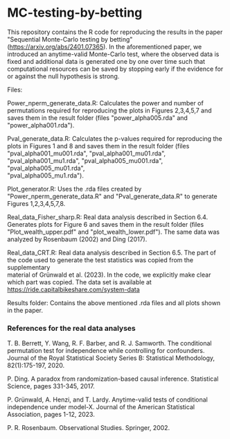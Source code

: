 # MC-testing-by-betting

This repository contains the R code for reproducing the results in the paper "Sequential Monte-Carlo testing by betting" (https://arxiv.org/abs/2401.07365). In the aforementioned paper, we introduced an anytime-valid Monte-Carlo test, where the observed data is fixed and additional data is generated one by one over time such that computational resources can be saved by stopping early if the evidence for or against the null hypothesis is strong. 

Files:

Power_nperm_generate_data.R: Calculates the power and number of permutations required for reproducing the plots in Figures 2,3,4,5,7 and saves them in the result folder
                             (files "power_alpha005.rda" and "power_alpha001.rda"). 

Pval_generate_data.R:        Calculates the p-values required for reproducing the plots in Figures 1 and 8 and saves them in the result folder
                             (files "pval_alpha001_mu001.rda", "pval_alpha001_mu01.rda", "pval_alpha001_mu1.rda", "pval_alpha005_mu001.rda", "pval_alpha005_mu01.rda",     
                             "pval_alpha005_mu1.rda").

Plot_generator.R:            Uses the .rda files created by "Power_nperm_generate_data.R" and "Pval_generate_data.R" to generate Figures 1,2,3,4,5,7,8.

Real_data_Fisher_sharp.R:    Real data analysis described in Section 6.4. Generates plots for Figure 6 and saves them in the result folder (files "Plot_wealth_upper.pdf" and                               "plot_wealth_lower.pdf"). The same data was analyzed by Rosenbaum (2002) and Ding (2017).

Real_data_CRT.R:             Real data analysis described in Section 6.5. The part of the code used to generate the test statistics was copied from the supplementary      
                             material of Grünwald et al. (2023). In the code, we explicitly make clear which part was copied. The data set is available at 
                             https://ride.capitalbikeshare.com/system-data 

Results folder:              Contains the above mentioned .rda files and all plots shown in the paper.

### References for the real data analyses

T. B. Berrett, Y. Wang, R. F. Barber, and R. J. Samworth. The conditional permutation test for independence while controlling for
confounders. Journal of the Royal Statistical Society Series B: Statistical Methodology, 82(1):175-197, 2020.

P. Ding. A paradox from randomization-based causal inference. Statistical Science, pages 331-345, 2017.

P. Grünwald, A. Henzi, and T. Lardy. Anytime-valid tests of conditional independence under model-X. Journal of the American Statistical
Association, pages 1-12, 2023.

P. R. Rosenbaum. Observational Studies. Springer, 2002.



